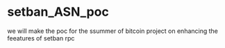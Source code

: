 # setban_ASN_poc
we will make the poc for the ssummer of bitcoin project on enhancing the feeatures of setban rpc
